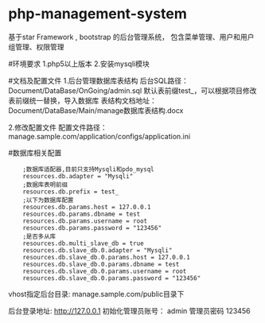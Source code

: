# php-management-system
基于star Framework , bootstrap 的后台管理系统， 包含菜单管理、用户和用户组管理、权限管理

#环境要求
1.php5以上版本
2.安装mysqli模块

#文档及配置文件
1.后台管理数据库表结构
后台SQL路径：Document/DataBase/OnGoing/admin.sql
默认表前缀test_，可以根据项目修改表前缀统一替换，导入数据库
表结构文档地址：Document/DataBase/Main/manage数据库表结构.docx


2.修改配置文件
配置文件路径：manage.sample.com/application/configs/application.ini


#数据库相关配置
```
	;数据库适配器,目前只支持Mysqli和pdo_mysql
	resources.db.adapter = "Mysqli"
	;数据库表明前缀
	resources.db.prefix = test_
	;以下为数据库配置
	resources.db.params.host = 127.0.0.1
	resources.db.params.dbname = test
	resources.db.params.username = root
	resources.db.params.password = "123456"
	;是否多从库
	resources.db.multi_slave_db = true
	resources.db.slave_db.0.adapter = "Mysqli"
	resources.db.slave_db.0.params.host = 127.0.0.1
	resources.db.slave_db.0.params.dbname = test
	resources.db.slave_db.0.params.username = root
	resources.db.slave_db.0.params.password = "123456"
```

vhost指定后台目录:  manage.sample.com/public目录下

后台登录地址: http://127.0.0.1
初始化管理员账号： admin 管理员密码 123456
